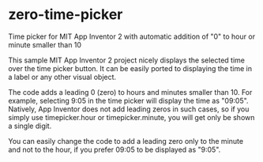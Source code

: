 # zero-time-picker
Time picker for MIT App Inventor 2 with automatic addition of "0" to hour or minute smaller than 10

This sample MIT App Inventor 2 project nicely displays the selected time over the time picker button. It can be easily ported to displaying the time in a label or any other visual object.

The code adds a leading 0 (zero) to hours and minutes smaller than 10. For example, selecting 9:05 in the time picker will display the time as "09:05". Natively, App Inventor does not add leading zeros in such cases, so if you simply use timepicker.hour or timepicker.minute, you will get only be shown a single digit.

You can easily change the code to add a leading zero only to the minute and not to the hour, if you prefer 09:05 to be displayed as "9:05".
